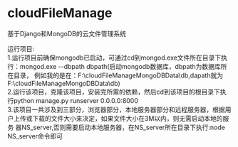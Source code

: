 # cloudFileManage
基于Django和MongoDB的云文件管理系统


运行项目:  
  1.运行项目前确保mongodb已启动，可通过cd到mongod.exe文件所在目录下执行：mongod.exe --dbpath  dbpath(启动mongodb数据库，dbpath为数据库所在目录，
    例如我的是在：F:\cloudFileManageMongoDBData\db,dapath就为F:\cloudFileManageMongoDBData\db)  
  2.运行该项目，克隆该项目，安装完所需的依赖，然后cd到该项目的根目录下执行python manage.py runserver 0.0.0.0:8000  
  3.该项目一共涉及到三部分，浏览器部分，本地服务器部分和远程服务器，根据用户上传或下载的文件大小来决定，如果文件大小在3M以内，则无需启动本地的服务
    器NS_server,否则需要启动本地服务器，在NS_server所在目录下执行:node NS_server命令即可

